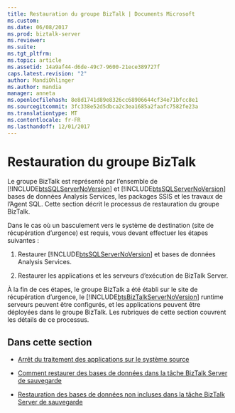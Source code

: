 ```yaml
---
title: Restauration du groupe BizTalk | Documents Microsoft
ms.custom: 
ms.date: 06/08/2017
ms.prod: biztalk-server
ms.reviewer: 
ms.suite: 
ms.tgt_pltfrm: 
ms.topic: article
ms.assetid: 14a9af44-d6de-49c7-9600-21ece389727f
caps.latest.revision: "2"
author: MandiOhlinger
ms.author: mandia
manager: anneta
ms.openlocfilehash: 8e8d1741d89e8326cc68906644cf34e71bfcc8e1
ms.sourcegitcommit: 3fc338e52d5dbca2c3ea1685a2faafc7582fe23a
ms.translationtype: MT
ms.contentlocale: fr-FR
ms.lasthandoff: 12/01/2017
---
```

# <a name="restoring-the-biztalk-group"></a>Restauration du groupe BizTalk
Le groupe BizTalk est représenté par l’ensemble de [!INCLUDE[btsSQLServerNoVersion](../includes/btssqlservernoversion-md.md)] et [!INCLUDE[btsSQLServerNoVersion](../includes/btssqlservernoversion-md.md)] bases de données Analysis Services, les packages SSIS et les travaux de l’Agent SQL. Cette section décrit le processus de restauration du groupe BizTalk.  
  
 Dans le cas où un basculement vers le système de destination (site de récupération d’urgence) est requis, vous devant effectuer les étapes suivantes :  
  
1.  Restaurer [!INCLUDE[btsSQLServerNoVersion](../includes/btssqlservernoversion-md.md)] et bases de données Analysis Services.  
  
2.  Restaurer les applications et les serveurs d’exécution de BizTalk Server.  
  
 À la fin de ces étapes, le groupe BizTalk a été établi sur le site de récupération d’urgence, le [!INCLUDE[btsBizTalkServerNoVersion](../includes/btsbiztalkservernoversion-md.md)] runtime serveurs peuvent être configurés, et les applications peuvent être déployées dans le groupe BizTalk. Les rubriques de cette section couvrent les détails de ce processus.  
  
## <a name="in-this-section"></a>Dans cette section  
  
-   [Arrêt du traitement des applications sur le système source](../technical-guides/stopping-application-processing-on-the-source-system.md)  
  
-   [Comment restaurer des bases de données dans la tâche BizTalk Server de sauvegarde](../technical-guides/how-to-restore-databases-in-the-backup-biztalk-server-job.md)  
  
-   [Restauration des bases de données non incluses dans la tâche BizTalk Server de sauvegarde](../technical-guides/restoring-databases-not-included-in-the-backup-biztalk-server-job.md)